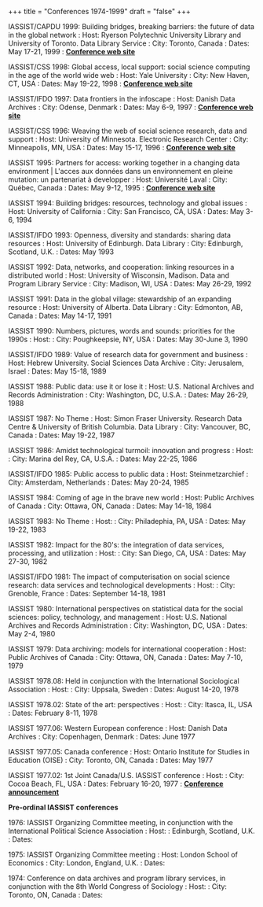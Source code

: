 +++
title = "Conferences 1974-1999"
draft = "false"
+++

IASSIST/CAPDU 1999: Building bridges, breaking barriers: the future of data in the global network
: Host: Ryerson Polytechnic University Library and University of Toronto. Data Library Service
: City: Toronto, Canada
: Dates: May 17-21, 1999
: **[Conference web site](https://web.archive.org/web/20160412031847/http://datalib.library.ualberta.ca/conferences/1999/index.html)**

IASSIST/CSS 1998: Global access, local support: social science computing in the age of the world wide web
: Host: Yale University
: City: New Haven, CT, USA
: Dates: May 19-22, 1998
: **[Conference web site](https://web.archive.org/web/20160412031847/http://datalib.library.ualberta.ca/conferences/1998/index.html)**

IASSIST/IFDO 1997: Data frontiers in the infoscape
: Host: Danish Data Archives
: City: Odense, Denmark
: Dates: May 6-9, 1997
: **[Conference web site](https://web.archive.org/web/20130805183237/http://datalib.library.ualberta.ca/conferences/odense/default.html)**

IASSIST/CSS 1996: Weaving the web of social science research, data and support
: Host: University of Minnesota. Electronic Research Center
: City: Minneapolis, MN, USA
: Dates: May 15-17, 1996
: **[Conference web site](https://web.archive.org/web/20060921020738/http://www.ssc.upenn.edu/iassist96/)**

IASSIST 1995: Partners for access: working together in a changing data environment | L'acces aux données dans un environnement en pleine mutation: un partenariat à developper
: Host: Université Laval
: City: Québec, Canada
: Dates: May 9-12, 1995
: **[Conference web site](https://web.archive.org/web/20160412072701/http://datalib.library.ualberta.ca/~humphrey/iassist95.html)**

IASSIST 1994: Building bridges: resources, technology and global issues
: Host: University of California
: City: San Francisco, CA, USA
: Dates: May 3-6, 1994

IASSIST/IFDO 1993: Openness, diversity and standards: sharing data resources
: Host: University of Edinburgh. Data Library
: City: Edinburgh, Scotland, U.K.
: Dates: May 1993

IASSIST 1992: Data, networks, and cooperation: linking resources in a distributed world
: Host: University of Wisconsin, Madison. Data and Program Library Service
: City: Madison, WI, USA
: Dates: May 26-29, 1992

IASSIST 1991: Data in the global village: stewardship of an expanding resource
: Host: University of Alberta. Data Library
: City: Edmonton, AB, Canada
: Dates: May 14-17, 1991

IASSIST 1990: Numbers, pictures, words and sounds: priorities for the 1990s
: Host: 
: City: Poughkeepsie, NY, USA
: Dates: May 30-June 3, 1990

IASSIST/IFDO 1989: Value of research data for government and business
: Host: Hebrew University. Social Sciences Data Archive
: City: Jerusalem, Israel
: Dates: May 15-18, 1989

IASSIST 1988: Public data: use it or lose it
: Host: U.S. National Archives and Records Administration
: City: Washington, DC, U.S.A.
: Dates: May 26-29, 1988

IASSIST 1987: No Theme
: Host: Simon Fraser University. Research Data Centre & University of British Columbia. Data Library
: City: Vancouver, BC, Canada
: Dates: May 19-22, 1987

IASSIST 1986: Amidst technological turmoil: innovation and progress
: Host:
: City: Marina del Rey, CA, U.S.A.
: Dates: May 22-25, 1986

IASSIST/IFDO 1985: Public access to public data
: Host: Steinmetzarchief
: City: Amsterdam, Netherlands
: Dates: May 20-24, 1985

IASSIST 1984: Coming of age in the brave new world
: Host: Public Archives of Canada
: City: Ottawa, ON, Canada
: Dates: May 14-18, 1984

IASSIST 1983: No Theme
: Host:
: City: Philadephia, PA, USA
: Dates: May 19-22, 1983

IASSIST 1982: Impact for the 80's: the integration of data services, processing, and utilization
: Host:
: City: San Diego, CA, USA
: Dates: May 27-30, 1982

IASSIST/IFDO 1981: The impact of computerisation on social science research: data services and technological developments
: Host:
: City: Grenoble, France
: Dates: September 14-18, 1981

IASSIST 1980: International perspectives on statistical data for the social sciences: policy, technology, and management
: Host: U.S. National Archives and Records Administration
: City: Washington, DC, USA
: Dates: May 2-4, 1980

IASSIST 1979: Data archiving: models for international cooperation
: Host: Public Archives of Canada
: City: Ottawa, ON, Canada
: Dates: May 7-10, 1979

IASSIST 1978.08: Held in conjunction with the International Sociological Association
: Host:
: City: Uppsala, Sweden
: Dates: August 14-20, 1978

IASSIST 1978.02: State of the art: perspectives
: Host:
: City: Itasca, IL, USA
: Dates: February 8-11, 1978

IASSIST 1977.06: Western European conference
: Host: Danish Data Archives
: City: Copenhagen, Denmark
: Dates: June 1977

IASSIST 1977.05: Canada conference
: Host: Ontario Institute for Studies in Education (OISE)
: City: Toronto, ON, Canada
: Dates: May 1977

IASSIST 1977.02: 1st Joint Canada/U.S. IASSIST conference
: Host:
: City: Cocoa Beach, FL, USA
: Dates: February 16-20, 1977
: **[Conference announcement](https://web.archive.org/web/20160412032858/http://www.chass.utoronto.ca/datalib/iassist/iass77.htm)**

**Pre-ordinal IASSIST conferences**

1976: IASSIST Organizing Committee meeting, in conjunction with the International Political Science Association
: Host:
: Edinburgh, Scotland, U.K.
: Dates: 

1975: IASSIST Organizing Committee meeting
: Host: London School of Economics
: City: London, England, U.K.
: Dates: 

1974: Conference on data archives and program library services, in conjunction with the 8th World Congress of Sociology
: Host:
: City: Toronto, ON, Canada
: Dates: 
